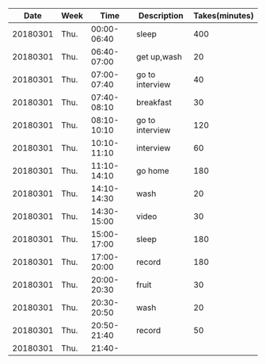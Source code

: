 Date|Week|Time|Description|Takes(minutes)
---|---|---|---|---
20180301|Thu.|00:00-06:40|sleep|400
20180301|Thu.|06:40-07:00|get up,wash|20
20180301|Thu.|07:00-07:40|go to interview|40
20180301|Thu.|07:40-08:10|breakfast|30
20180301|Thu.|08:10-10:10|go to interview|120
20180301|Thu.|10:10-11:10|interview|60
20180301|Thu.|11:10-14:10|go home|180
20180301|Thu.|14:10-14:30|wash|20
20180301|Thu.|14:30-15:00|video|30
20180301|Thu.|15:00-17:00|sleep|180
20180301|Thu.|17:00-20:00|record|180
20180301|Thu.|20:00-20:30|fruit|30
20180301|Thu.|20:30-20:50|wash|20
20180301|Thu.|20:50-21:40|record|50
20180301|Thu.|21:40-

